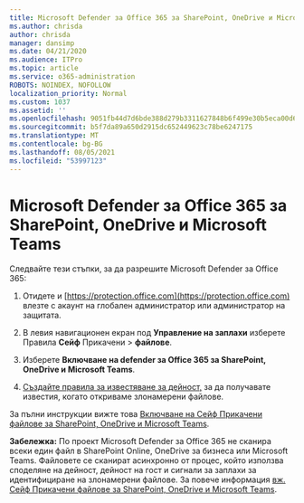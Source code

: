 ```yaml
---
title: Microsoft Defender за Office 365 за SharePoint, OneDrive и Microsoft Teams
ms.author: chrisda
author: chrisda
manager: dansimp
ms.date: 04/21/2020
ms.audience: ITPro
ms.topic: article
ms.service: o365-administration
ROBOTS: NOINDEX, NOFOLLOW
localization_priority: Normal
ms.custom: 1037
ms.assetid: ''
ms.openlocfilehash: 9051fb44d7d6bde388d279b3311627848b6f499e30b5eca00d6a47cef105fb77
ms.sourcegitcommit: b5f7da89a650d2915dc652449623c78be6247175
ms.translationtype: MT
ms.contentlocale: bg-BG
ms.lasthandoff: 08/05/2021
ms.locfileid: "53997123"
---
```

# <a name="microsoft-defender-for-office-365-for-sharepoint-onedrive-and-microsoft-teams"></a>Microsoft Defender за Office 365 за SharePoint, OneDrive и Microsoft Teams

Следвайте тези стъпки, за да разрешите Microsoft Defender за Office 365:

1. Отидете и [https://protection.office.com](https://protection.office.com) влезте с акаунт на глобален администратор или администратор на защитата.

2. В левия навигационен екран под **Управление на заплахи** изберете Правила **Сейф** Прикачени \> **файлове**.

3. Изберете **Включване на defender за Office 365 за SharePoint, OneDrive и Microsoft Teams**.

4. [Създайте правила за известяване за дейност,](/microsoft-365/compliance/create-activity-alerts) за да получавате известия, когато откриваме злонамерени файлове.

За пълни инструкции вижте това [Включване на Сейф Прикачени файлове за SharePoint, OneDrive и Microsoft Teams](/microsoft-365/security/office-365-security/turn-on-atp-for-spo-odb-and-teams).

**Забележка:** По проект Microsoft Defender за Office 365 не сканира всеки един файл в SharePoint Online, OneDrive за бизнеса или Microsoft Teams. Файловете се сканират асинхронно от процес, който използва споделяне на дейност, дейност на гост и сигнали за заплахи за идентифициране на злонамерени файлове. За повече информация [вж. Сейф Прикачени файлове за SharePoint, OneDrive и Microsoft Teams](/microsoft-365/security/office-365-security/atp-for-spo-odb-and-teams).
